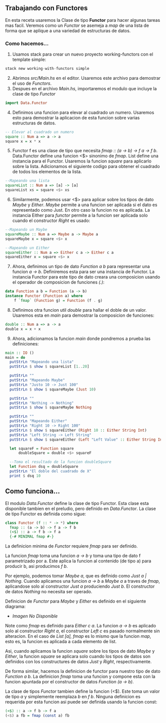 ## Trabajando con Functores
En esta receta usaremos la Clase de tipo **Functor** para hacer algunas tareas mas facil. Veremos como un *Functor* se asemeja a *map* de una lista de forma que se aplique a una variedad de estructuras de datos.

### Como hacemos...

1. Usamos stack para crear un nuevo proyecto working-functors con el template simple:
```hs
stack new working-with-functors simple
```
2. Abrimos *src/Main.hs* en el editor. Usaremos este archivo para demostrar el uso de *Functors*.
3. Despues en el archivo *Main.hs*, importaremos el modulo que incluye la clase de tipo *Functor*
```hs
import Data.Functor
```
4. Definimos una funcion para elevar al cuadrado un numero. Usaremos esto para demostrar la aplicacion de esta funcion sobre varias estructuras de datos.
```hs
-- Elevar al cuadrado un numero
square :: Num a => a -> a
square x = x * x
```
5. Functor f es una clase de tipo que necesita *fmap :: (a -> b) -> f a -> f b*. Data.Functor define una funcion <$>  sinonimo de *fmap*. List define una instancia para el Functor. Usaremos la funcion *square*  para aplicarlo sobre la lista. Adicionamos el siguiente codigo para obtener el cuadrado de todos los elementos de la lista.
```hs
--Mapeando una lista
squareList :: Num a => [a] -> [a]
squareList xs = square <$> xs
```
6. Similarmente, podemos usar <$> para aplicar sobre  los tipos de dato *Maybe* y *Either*. *Maybe* permite a una funcion ser aplicada si el dato es representado como Just. En otro caso la funcion no es aplicada. La instancia Either para *functor* permite a la funcion ser aplicada solo cuando el constructor *Right* es usado:
```hs
--Mapeando un Maybe
squareMaybe :: Num a => Maybe a -> Maybe a
squareMaybe x = square <$> x

--Mapeando un Either
squareEither :: Num a => Either c a -> Either c a
squareEither x = square <$> x
```
7. Ahora, definimos un tipo de dato *Function a b* para representar una funcion *a -> b*. Definiremos esta para ser una instancia de Functor. La instancia Functor para este tipo de dato creara una composicion usando el operador de composicion de funciones *(.)*:
```hs
data Function a b = Function (a -> b)
instance Functor (Function a) where
	f `fmap` (Function g) = Function (f . g)
```
8. Definimos otra funcion util *double* para hallar el doble de un valor. Usaremos esta en *main* para demostrar la composicion de funciones:
```hs
double :: Num a => a -> a
double x = x + x
``` 
9. Ahora, adicionamos la funcion *main* donde pondremos a prueba las definiciones:
```hs
main :: IO ()
main = do
  putStrLn "Mapeando una lista"
  putStrLn $ show $ squareList [1..20]

  putStrLn ""
  putStrLn "Mapeando Maybe"
  putStrLn "Justo 10 -> Just 100"
  putStrLn $ show $ squareMaybe (Just 10)

  putStrLn ""
  putStrLn "Nothing -> Nothing"
  putStrLn $ show $ squareMaybe Nothing

  putStrLn ""
  putStrLn "Mapeando Either"
  putStrLn "Right 10 -> Right 100"
  putStrLn $ show $ squareEither (Right 10 :: Either String Int)
  putStrLn "Left String -> Left String"
  putStrLn $ show $ squareEither (Left "Left Value" :: Either String Int)

  let squareF = Function square
      doubleSquare = double <$> squareF

  --Toma el resultado de la funcion doubleSquare
  let Function dsq = doubleSquare
  putStrLn "El doble del cuadrado de X"
  print $ dsq 10
```
## Como funciona...
El modulo *Data.Functor* define la clase de tipo Functor. Esta clase esta disponible tambien en el preludio, pero definido en *Data.Functor*. La clase de tipo Functor es definida como sigue:
```hs
class Functor (f :: * -> *) where
  fmap :: (a -> b) -> f a -> f b
  (<$) :: a -> f b -> f a
  {-# MINIMAL fmap #-}
```
La definicion minima de *Functor* requiere *fmap* para ser definido.

La funcion *fmap* toma una funcion *a -> b* y toma una tipo de dato f parametrizado por a. Este aplica la funcion  al contenido (de tipo a) para producir b, asi producimos *f b*.

Por ejemplo, podemos tomar *Maybe a*, que es definido como *Just a | Nothing*. Cuando aplicamos una funcion *a -> b* a *Maybe a* a traves de *fmap*, aplicandose solo al constructor *Just a* produciendo *Just b*. El constructor de datos *Nothing* no necesita ser operado.

Definicion de *Functor* para *Maybe* y *Either* es definido en el siguiente diagrama: 
- *Imagen No Disponible*

Note como *fmap*  es definido para *Either c a*. La funcion *a -> b* es aplicado solo al constructor *Right a*, el constructor *Left c* es pasado normalmente sin alteracion. En el caso de *List [a], fmap* es lo mismo que la funcion *map*, esto es, la funcion es aplicada a cada elemento de list.

Asi, cuando aplicamos  la funcion *square*  sobre los tipos de dato *Maybe* y *Either*, la funcion *square* se aplicara solo cuando los tipos de datos son definidos con los constructures de datos *Just* y *Right*, respectivamente.

De forma similar, hacemos la definicion de functor para nuestro tipo de dato *Function a b*. La definicion *fmap* toma una funcion y compone esta con la funcion apuntada por el constructor de datos *Function (a -> b)*.

La clase de tipos *Functor* tambien define la funcion (<$). Este toma un valor de tipo *a* y simplemente reemplaza *b* en *f b*. Ninguna definicion es requerida por esta funcion asi puede ser definida usando la funcion const:
```hs
(<$) :: a -> f b -> f a
(<$) a fb = fmap (const a) fb
```  